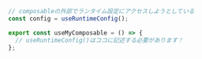 ```ts [composables/example.ts]
// composableの外部でランタイム設定にアクセスしようとしている
const config = useRuntimeConfig();

export const useMyComposable = () => {
  // useRuntimeConfig()はココに記述する必要があります！
};
```
